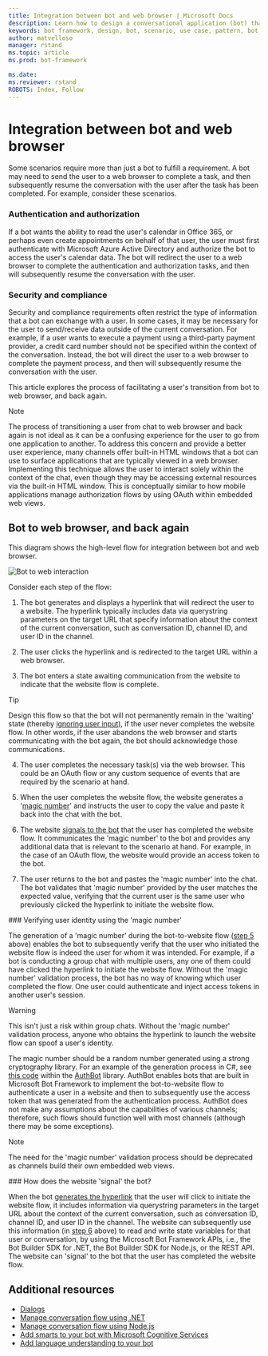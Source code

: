 ```yaml
---
title: Integration between bot and web browser | Microsoft Docs
description: Learn how to design a conversational application (bot) that requires integration between bot and web browser.
keywords: bot framework, design, bot, scenario, use case, pattern, bot to web, integrate bot with web
author: matvelloso
manager: rstand
ms.topic: article
ms.prod: bot-framework

ms.date: 
ms.reviewer: rstand
ROBOTS: Index, Follow
---
```

# Integration between bot and web browser

Some scenarios require more than just a bot to fulfill a requirement. 
A bot may need to send the user to a web browser to complete a task, 
and then subsequently resume the conversation with the user after the task has been completed. 
For example, consider these scenarios.

### Authentication and authorization
If a bot wants the ability to read the user's calendar in Office 365, or perhaps 
even create appointments on behalf of that user, the user must first authenticate with Microsoft Azure Active Directory and 
authorize the bot to access the user's calendar data. The bot will redirect the user to a web browser to complete the 
authentication and authorization tasks, and then will subsequently resume the conversation with the user. 

### Security and compliance
Security and compliance requirements often restrict the type of information that a bot 
can exchange with a user. In some cases, it may be necessary for the user to send/receive data 
outside of the current conversation. 
For example, if a user wants to execute a payment using a third-party payment provider, a credit card number should not 
be specified within the context of the conversation. 
Instead, the bot will direct the user to a web browser to complete the payment process, 
and then will subsequently resume the conversation with the user.

This article explores the process of facilitating a user's transition from 
bot to web browser, and back again. 

> [!NOTE]
> The process of transitioning a user from chat to web browser and back again is not ideal
> as it can be a confusing experience for the user to go from one application to another. 
> To address this concern and provide a better user experience, 
> many channels offer built-in HTML windows that a bot can use to 
> surface applications that are typically viewed in a web browser. 
> Implementing this technique allows the user to interact solely within the context of the chat, even though they may be accessing external resources via the built-in HTML window. 
> This is conceptually similar to how mobile applications manage authorization flows by using OAuth within embedded web views.

## Bot to web browser, and back again

This diagram shows the high-level flow for integration between bot and web browser. 

![Bot to web interaction](~/media/designing-bots/patterns/bot-to-web1.png)

Consider each step of the flow:

1. <a id="generate-hyperlink"></a>The bot generates and displays a hyperlink that will redirect the user to a website. 
The hyperlink typically includes data via querystring parameters on the target URL that specify information about the context of the current conversation, such as conversation ID, channel ID, and user ID in the channel. 

2. The user clicks the hyperlink and is redirected to the target URL within a web browser. 

3. The bot enters a state awaiting communication from the website to indicate that the website flow is complete.  

> [!TIP]
> Design this flow so that the bot will not permanently remain in the 'waiting' state 
> (thereby [ignoring user input](~/bot-design-navigation.md#the-mysterious-bot)), 
> if the user never completes the website flow. 
> In other words, if the user abandons the web browser and starts communicating with the bot again, 
> the bot should acknowledge those communications.

4. The user completes the necessary task(s) via the web browser. 
This could be an OAuth flow or any custom sequence of events that are required by the scenario at hand. 

5. <a id="generate-magic-number"></a>When the user completes the website flow, the website generates a '[magic number](#verify-identity)' 
and instructs the user to copy the value and paste it back into the chat with the bot. 

6. <a id="signal-to-bot"></a>The website [signals to the bot](#website-signal-to-bot) that the user has completed the website flow. 
It communicates the 'magic number' to the bot and provides
any additional data that is relevant to the scenario at hand. 
For example, in the case of an OAuth flow, the website would provide an access token to the bot.

7. The user returns to the bot and pastes the 'magic number' into the chat. 
The bot validates that 'magic number' provided by the user matches the expected value, verifying that the current user is the same user who previously clicked the hyperlink to initiate the website flow. 

###<a id="verify-identity"></a> Verifying user identity using the 'magic number'

The generation of a 'magic number' during the bot-to-website flow ([step 5](#generate-magic-number) above) 
enables the bot to subsequently verify that the user who initiated the website flow is indeed the user 
for whom it was intended. 
For example, if a bot is conducting a group chat with multiple users, any one of them 
could have clicked the hyperlink to initiate the website flow. Without the 'magic number' validation process, 
the bot has no way of knowing which user completed the flow. 
One user could authenticate and inject access tokens in another user's session. 

> [!WARNING] 
> This isn't just a risk within group chats. Without the 'magic number' validation process, anyone who obtains the hyperlink to launch the website flow can spoof a user's identity. 

The magic number should be a random number generated using a strong cryptography library. 
For an example of the generation process in C#, see 
<a href="https://github.com/MicrosoftDX/AuthBot/blob/master/AuthBot/Controllers/OAuthCallbackController.cs#L138" target="_blank">this code</a>
within the <a href="https://github.com/MicrosoftDX/AuthBot" target="_blank">AuthBot</a> library. 
AuthBot enables bots that are built in Microsoft Bot Framework to implement 
the bot-to-website flow to authenticate a user in a website and then to subsequently use the access token 
that was generated from the authentication process. 
AuthBot does not make any assumptions about the capabilities of various channels; 
therefore, such flows should function well with most channels (although there may be some exceptions). 

> [!NOTE]
> The need for the 'magic number' validation process should be deprecated as channels build their own embedded web views.

###<a id="website-signal-to-bot"></a> How does the website 'signal' the bot?

When the bot [generates the hyperlink](#generate-hyperlink) that the user will click to initiate the website flow, 
it includes information via querystring parameters in the target URL about the context of the current conversation, such as conversation ID, channel ID, and user ID in the channel. The website can subsequently use this information (in [step 6](#signal-to-bot) above) to read and write state variables for that user or conversation, 
by using the Microsoft Bot Framework APIs, i.e., the Bot Builder SDK for .NET, the Bot Builder SDK for Node.js, or the REST API. 
The website can 'signal' to the bot that the user has completed the website flow.

## Additional resources

- [Dialogs](~/dotnet/dialogs.md)
- [Manage conversation flow using .NET](~/dotnet/manage-conversation-flow.md)
- [Manage conversation flow using Node.js](~/nodejs/manage-conversation-flow.md)
- [Add smarts to your bot with Microsoft Cognitive Services](~/intelligent-bots.md)
- [Add language understanding to your bot](~/cognitive-services-add-bot-language.md)

<!--
This article explored the process of facilitating a user's transition from bot to web browser, and back again. 
To see sample code for bots that implement this flow, review the following resources: 

> [!NOTE]
> To do: Add links to the C# and Node.js code samples that Mat refers to.-->
